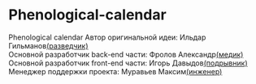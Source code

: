 # Phenological-calendar
Phenological calendar
Автор оригинальной идеи: Ильдар Гильманов[(разведчик)](https://wiki.teamfortress.com/wiki/Scout/ru) <br>
Основной разработчик back-end части: Фролов Александр[(медик)](https://wiki.teamfortress.com/wiki/Medic/ru) <br>
Основной разработчик front-end части: Игорь Давыдов[(подрывник)](https://wiki.teamfortress.com/wiki/Demoman/ru) <br>
Менеджер поддержки проекта: Муравьев Максим[(инженер)](https://wiki.teamfortress.com/wiki/Engineer/ru) <br>
